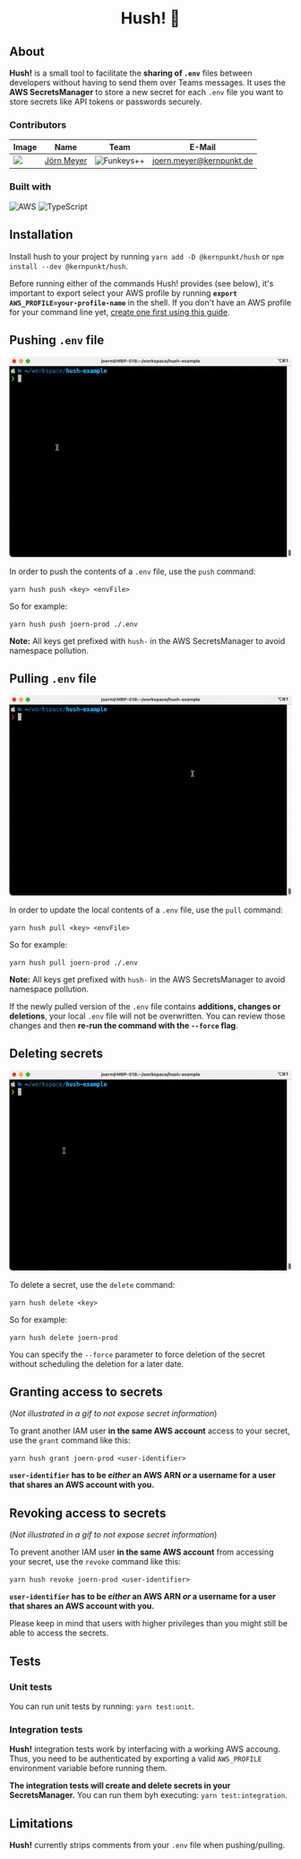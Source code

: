 <div align="center">
    <h1>Hush! 🤫</h1>
</div>

## About

**Hush!** is a small tool to facilitate the **sharing of `.env`** files between developers without having to send them over Teams messages. It uses the **AWS SecretsManager** to store a new secret for each `.env` file you want to store secrets like API tokens or passwords securely.

### Contributors

| Image             | Name                     | Team                       | E-Mail                                       |
| ----------------- | ------------------------ | -------------------------- | -------------------------------------------- |
| ![][joern-avatar] | [Jörn Meyer][joern-link] | ![Funkeys++][logo-funkeys] | [joern.meyer@kernpunkt.de][joern-link-email] |

### Built with

![AWS](https://img.shields.io/badge/AWS-%23FF9900.svg?style=for-the-badge&logo=amazon-aws&logoColor=white) ![TypeScript](https://img.shields.io/badge/typescript-%23007ACC.svg?style=for-the-badge&logo=typescript&logoColor=white)

## Installation

Install hush to your project by running `yarn add -D @kernpunkt/hush` or `npm install --dev @kernpunkt/hush`.

Before running either of the commands Hush! provides (see below), it's important to export select your AWS profile by running **`export AWS_PROFILE=your-profile-name`** in the shell. If you don't have an AWS profile for your command line yet, [create one first using this guide](https://gist.github.com/joerncodes/6d96114dbbd84f3acd70a2ddb9f056b1).

## Pushing `.env` file

![](/docs/hush-push.gif)

In order to push the contents of a `.env` file, use the `push` command:

`yarn hush push <key> <envFile>`

So for example:

`yarn hush push joern-prod ./.env`

**Note:** All keys get prefixed with `hush-` in the AWS SecretsManager to avoid namespace pollution.

## Pulling `.env` file

![](/docs/hush-pull.gif)

In order to update the local contents of a `.env` file, use the `pull` command:

`yarn hush pull <key> <envFile>`

So for example:

`yarn hush pull joern-prod ./.env`

**Note:** All keys get prefixed with `hush-` in the AWS SecretsManager to avoid namespace pollution.

If the newly pulled version of the `.env` file contains **additions, changes or deletions**, your local `.env` file will not be overwritten. You can review those changes and then **re-run the command with the `--force` flag**.

## Deleting secrets

![](/docs/hush-delete.gif)

To delete a secret, use the `delete` command:

`yarn hush delete <key>`

So for example:

`yarn hush delete joern-prod`

You can specify the `--force` parameter to force deletion of the secret without scheduling the deletion for a later date.

## Granting access to secrets

(_Not illustrated in a gif to not expose secret information_)

To grant another IAM user **in the same AWS account** access to your secret, use the `grant` command like this:

`yarn hush grant joern-prod <user-identifier>`

**`user-identifier` has to be _either_ an AWS ARN _or_ a username for a user that shares an AWS account with you.**

## Revoking access to secrets

(_Not illustrated in a gif to not expose secret information_)

To prevent another IAM user **in the same AWS account** from accessing your secret, use the `revoke` command like this:

`yarn hush revoke joern-prod <user-identifier>`

**`user-identifier` has to be _either_ an AWS ARN _or_ a username for a user that shares an AWS account with you.**

Please keep in mind that users with higher privileges than you might still be able to access the secrets.

## Tests

### Unit tests

You can run unit tests by running: `yarn test:unit`.

### Integration tests

**Hush!** integration tests work by interfacing with a working AWS accoung. Thus, you need to be authenticated by exporting a valid `AWS_PROFILE` environment variable before running them.

**The integration tests will create and delete secrets in your SecretsManager.** You can run them byh executing: `yarn test:integration`.

## Limitations

**Hush!** currently strips comments from your `.env` file when pushing/pulling.

[joern-avatar]: https://joern.url.lol/avatar-100-round
[joern-link]: https://joern.url.lol/🧑‍💻
[joern-link-email]: mailto:joern.meyer@kernpunkt.de
[logo-funkeys]: https://res.cloudinary.com/ddux8vytr/image/upload/w_100/v1674478625/kpotkgezxhtytnhsrhlk.jpg
